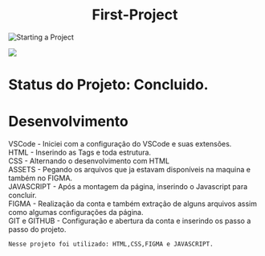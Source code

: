 <h1 align="center"> First-Project</h1>

![Starting a Project](https://github.com/MarceloCris/First-Proj/assets/149599863/435b6a22-f062-460d-a726-8ce05f874aaa)




<p align="center">

<Badge em Desenvolvimento> <img loading="lazy" src="https://img.shields.io/badge/https%3A%2F%2Fgithub.com%2FMarceloCris%2FFirst-Proj%2Fnew%2Fdesenvolvimento">
</p>

# Status do Projeto: Concluido.

# Desenvolvimento
VSCode - Iniciei com a configuração do VSCode e suas extensões.
<br>HTML - Inserindo as Tags e toda estrutura.</br>
CSS - Alternando o desenvolvimento com HTML 
<br>ASSETS - Pegando os arquivos que ja estavam disponíveis na maquina e também no FIGMA.</br>
JAVASCRIPT - Após a montagem da página, inserindo o Javascript para concluir.
<br>FIGMA - Realização da conta e também extração de alguns arquivos assim como algumas configurações da página.</br>
GIT e GITHUB - Configuração e abertura da conta e inserindo os passo a passo do projeto. 


````
Nesse projeto foi utilizado: HTML,CSS,FIGMA e JAVASCRIPT.
````



